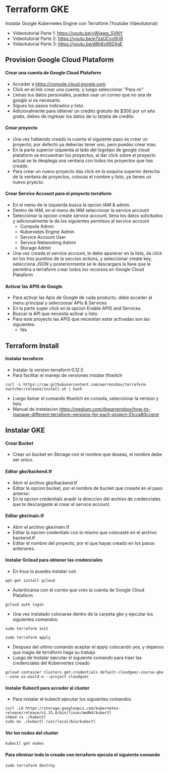 # Terraform GKE
Instalar Google Kubernetes Engine con Terraform (Youtube Videotutorial)
- Videotutorial Parte 1: https://youtu.be/yWiawq_SVNY
- Videotutorial Parte 2: https://youtu.be/e7zaUCvx9U8
- Videotutorial Parte 3: https://youtu.be/d6h6x99Z4gE



## Provision Google Cloud Plataform
#### Crear una cuenta de Google Cloud Plataform
* Acceder a https://console.cloud.google.com
* Click en el link crear una cuenta, y luego seleccionar "Para mi"
* Llenas tus datos personales, puedes usar un correo que no sea de google si es necesario.
* Sigues los pasos indicados y listo.
* Adicionalmente para obtener un credito gratuito de $300 por un año gratis, debes de
ingresar los datos de tu tarjeta de credito.


#### Crear proyecto
* Una vez habiendo creado la cuenta el siguiente paso es crear un proyecto, por defecto ya deberias tener uno,
pero puedes crear mas.
* En la parte superior izquierda al lado del logotipo de google cloud plataform se encuentran los proyectos,
al dar click sobre el proyecto actual se te desplega una ventana con todos los proyectos que has creado.
* Para crear un nuevo proyecto das click en la esquina superior derecha de la ventana de proyectos, colocas el nombre y listo,
ya tienes un nuevo pryecto.

#### Crear Service Account para el proyecto terraform
* En el menu de la izquierda busca la opcion IAM & admin.
* Dentro de IAM, en el menu de IAM seleccionar la service account
* Seleccionar la opcion create service account, llena los datos solicitados y adicionalmente 
le da los siguientes permisos al service account 
  - Compute Admin
  - Kubernetes Engine Admin
  - Service Account User
  - Service Networking Admin
  - Storage Admin
* Una vez creada el service account, le debe aparecer en la lista, da click en los tres puntitos de la seccion 
actions, y seleccionar create key, selecciona JSON y posteriormente se le descargara la llave que le 
permitira a terraform crear todos los recursos en Google Cloud Plataform

#### Activar las APIS de Google
* Para activar las Apis de Google de cada producto, debe acceder al menu principal y seleccionar 
APIs & Services
* En la parte super click en la opcion Enable APIS and Services.
* Buscar la API que necesita activar y listo.
* Para este proyecto las APIS que necesitan estar activadas son las siguientes:
  - fds

##  Terraform Install
#### Instalar terraform
* Instalar la version terraform 0.12.5
* Para facilitar el manejo de versiones instalar tfswitch
```shell script
curl -L https://raw.githubusercontent.com/warrensbox/terraform-switcher/release/install.sh | bash
```
* Luego llamar el comando tfswitch en consola, seleccionar la version y listo
* Manual de instalacion 
https://medium.com/@warrensbox/how-to-manage-different-terraform-versions-for-each-project-51cca80ccece

## Instalar GKE
#### Crear Bucket
* Crear un bucket en Storage con el nombre que deseas, el nombre debe ser unico.

#### Editar gke/backend.tf
* Abrir el archivo gke/backend.tf
* Editar la opcion bucket, por el nombre de bucket que creaste en el paso anterior.
* En la opcion credentials anadir la direccion del archivo de credenciales que te descargaste al
crear el service account.

#### Editar gke/main.tf
* Abrir el archivo gke/main.tf
* Editar la opcion credentials con lo mismo que colocaste en el archivo backend.tf
* Editar el nombre del proyecto, por el que hayas creado en los pasos anteriores.

#### Instalar Gcloud para obtener las credenciales
* En linux lo puedes instalar con
```shell script
apt-get install gcloud
```
* Autenticarse con el correo que creo la cuenta de Google Cloud Plataform
```shell script
gcloud auth login
```
* Una vez instalado colocarse dentro de la carpeta gke y ejecutar los siguientes comandos:
```shell script
sudo terraform init
```
```shell script
sudo terraform apply
```
* Despues del ultimo comando aceptar el apply colocando yes, y dejamos que magia de terraform haga su trabajo
* Luego de Instalar ejecutar el siguiente comando para traer las credenciales del Kubernertes creado
```shell script
gcloud container clusters get-credentials default-cloudgoec-course-gke --zone us-east4-a --project cloudgoec
```

#### Instalar Kubectl para acceder al cluster
* Para instalar el kubectl ejecutar los siguientes comandos
```shell script
curl -LO https://storage.googleapis.com/kubernetes-release/release/v1.15.0/bin/linux/amd64/kubectl
chmod +x ./kubectl
sudo mv ./kubectl /usr/local/bin/kubectl
```

#### Ver los nodos del cluster
```shell script
kubectl get nodes
```

#### Para eliminar todo lo creado con terraform ejecuta el siguiente comando
```shell script
sudo terraform destroy
```